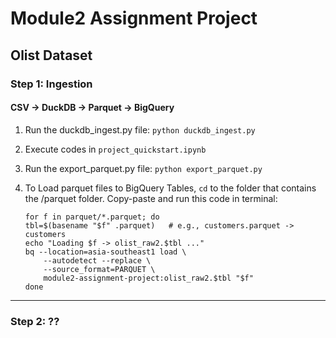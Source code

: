 # Module2 Assignment Project
## Olist Dataset

### Step 1: Ingestion
#### CSV -> DuckDB -> Parquet -> BigQuery

1. Run the duckdb_ingest.py file: 
    ```python duckdb_ingest.py```

2. Execute codes in `project_quickstart.ipynb`

3. Run the export_parquet.py file: 
    ```python export_parquet.py```

4. To Load parquet files to BigQuery Tables, `cd` to the folder that contains the /parquet folder. Copy-paste and run this code in terminal:
    ```
    for f in parquet/*.parquet; do
    tbl=$(basename "$f" .parquet)   # e.g., customers.parquet -> customers
    echo "Loading $f -> olist_raw2.$tbl ..."
    bq --location=asia-southeast1 load \
        --autodetect --replace \
        --source_format=PARQUET \
        module2-assignment-project:olist_raw2.$tbl "$f"
    done
    ```
_______________________________________________________
### Step 2: ??